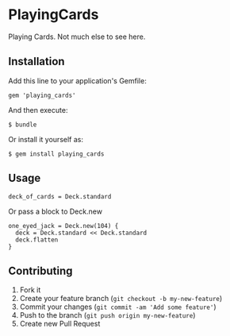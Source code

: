 # PlayingCards

Playing Cards. Not much else to see here.

## Installation

Add this line to your application's Gemfile:

    gem 'playing_cards'

And then execute:

    $ bundle

Or install it yourself as:

    $ gem install playing_cards

## Usage

    deck_of_cards = Deck.standard

Or pass a block to Deck.new
    
    one_eyed_jack = Deck.new(104) {
      deck = Deck.standard << Deck.standard
      deck.flatten
    }

## Contributing

1. Fork it
2. Create your feature branch (`git checkout -b my-new-feature`)
3. Commit your changes (`git commit -am 'Add some feature'`)
4. Push to the branch (`git push origin my-new-feature`)
5. Create new Pull Request
